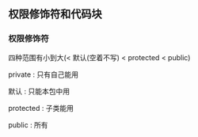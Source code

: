 ## 权限修饰符和代码块

### 权限修饰符

四种范围有小到大(< 默认(空着不写) <  protected < public)

private : 只有自己能用

默认 : 只能本包中用

protected : 子类能用

public : 所有